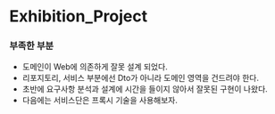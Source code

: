 # Exhibition_Project

### 부족한 부분
- 도메인이 Web에 의존하게 잘못 설계 되었다.
- 리포지토리, 서비스 부분에선 Dto가 아니라 도메인 영역을 건드려야 한다.
- 초반에 요구사항 분석과 설계에 시간을 들이지 않아서 잘못된 구현이 나왔다.
- 다음에는 서비스단은 프록시 기술을 사용해보자.
